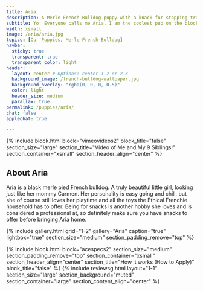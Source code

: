 ```yaml
---
title: Aria
description: A Merle French Bulldog puppy with a knack for stopping traffic. Me and my siblings live in a place called Williamsburg, Brooklyn. That is in New York City
subtitle: Yo! Everyone calls me Aria. I am the coolest pup on the block. Trust me; I ought to know, I run this block.
width: xsmall
image: /aria/aria.jpg
topics: [Our Puppies, Merle French Bulldog]
navbar:
  sticky: true
  transparent: true
  transparent_color: light
header:
  layout: center # Options: center 1-2 or 2-3
  background_image: /french-bulldog-wallpaper.jpg
  background_overlay: "rgba(0, 0, 0, 0.5)"
  color: light
  header_size: medium
  parallax: true
permalink: /puppies/aria/
chat: false
applechat: true

---
```

{% include block.html 
  block="vimeovideos2"
  block_title="false"
  section_size="large"
  section_title="Video of Me and My 9 Siblings!" 
  section_container="xsmall"
  section_header_align="center"
%}

## About Aria
Aria is a black merle pied French bulldog. A truly beautiful little girl, looking just like her mommy Carmen. 
Her personality is easy going and chill, but she of course still loves her playtime and all the toys the Ethical Frenchie household has to offer. Being for snacks is another hobby she loves and is considered a professional at, so definitely make sure you have snacks to offer before bringing Aria home. 


{% include gallery.html 
	grid="1-2"
	gallery="Aria"
	caption="true"
	lightbox="true"
  section_size="medium"
  section_padding_remove="top"
%}



{% include block.html 
  block="acespecs2"
  section_size="medium"
  section_padding_remove="top"
  section_container="xsmall"
  section_header_align="center"
  section_title="How it works (How to Apply)"
  block_title="false"
%}
{% include reviewsg.html 
   layout="1-1"
  section_size="large"
  section_background="muted"
  section_container="large"
  section_content_align="center"
%}